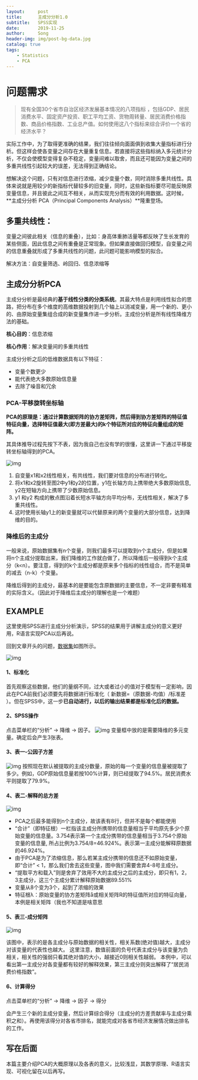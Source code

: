 ```yaml
---
layout:     post
title:      主成分分析1.0
subtitle:   SPSS实现
date:       2019-11-25
author:     Song
header-img: img/post-bg-data.jpg
catalog: true
tags:
    - Statistics
    - PCA
---
```


# 问题需求 

>
> 现有全国30个省市自治区经济发展基本情况的八项指标 ，包括GDP、居民消费水平、固定资产投资、职工平均工资、货物周转量、居民消费价格指数、商品价格指数、工业总产值。如何使用这八个指标来综合评价一个省的经济水平？

实际工作中，为了取得更准确的结果，我们往往倾向面面俱到收集大量指标进行分析。但这样会使各变量之间存在大量重复信息。若直接将这些指标纳入多元统计分析，不仅会使模型变得复杂不稳定，变量间难以取舍，而且还可能因为变量之间的多重共线性引起较大的误差，无法得到正确结论。

想解决这个问题，只有对信息进行浓缩，减少变量个数，同时消除多重共线性。具体来说就是用较少的新指标代替较多的旧变量，同时，这些新指标要尽可能反映原变量信息，并且彼此之间互不相关，从而实现充分而有效的利用数据。这时候，**主成分分析 PCA（Principal Components Analysis）**隆重登场。



## 多重共线性：

变量之间彼此相关（信息的重叠），比如：身高体重肺活量等都反映了生长发育的某些侧面，因此信息之间有重叠是正常现象。但如果直接做回归模型，自变量之间的信息重叠就形成了多重共线性的问题，此问题可能影响模型的拟合。

解决方法：自变量筛选、岭回归、信息浓缩等



## 主成分分析PCA

主成分分析是最经典的**基于线性分类的分类系统**。其最大特点是利用线性拟合的思路，把分布在多个维度的高维数据投射到几个轴上以消减变量，用一个新的、更小的、由原始变量集组合成的新变量集作进一步分析。主成份分析是所有线性降维方法的基础。

**核心目的**：信息浓缩

**核心作用**：解决变量间的多重共线性

主成分分析之后的低维数据具有以下特征：

- 变量个数更少
- 能代表绝大多数原始信息量
- 去除了噪音和冗余



### PCA-平移旋转坐标轴

**PCA的原理是：通过计算数据矩阵的协方差矩阵，然后得到协方差矩阵的特征值特征向量，选择特征值最大(即方差最大)的k个特征所对应的特征向量组成的矩阵。**

其具体推导过程先按下不表，因为我自己也没有学的很懂，这里讲一下通过平移旋转坐标轴得到的PCA。

![img](/img/post/2019-11-25/1.jpg)



1. 自变量x1和x2线性相关，有共线性，我们要对信息的分布进行转化。
2. 将x1和x2旋转至图2中y1和y2的位置，y1在长轴方向上携带绝大多数原始信息, y2在短轴方向上携带了少数原始信息。
3. y1 和y2 构成的散点图沿着长短水平轴方向平均分布，无线性相关，解决了多重共线性。
4. 这时使用长轴y1上的新变量就可以代替原来的两个变量的大部分信息，达到降维的目的。

### 降维后的主成分

一般来说，原始数据集有n个变量，则我们最多可以提取到n个主成分，但是如果将n个主成分提取出来，我们降维的工作就白做了，所以降维后一般得到k个主成分（k<n）。要注意，得到的k个主成分都是原来多个指标的线性组合，而不是简单的减去（n-k）个变量。

降维后得到的主成分，最基本的是要能包含原数据的主要信息，不一定非要有精准的实际含义。（因此对于降维后主成分的理解也是一个难题）



## EXAMPLE

这里使用SPSS进行主成分分析演示，SPSS的结果用于讲解主成分的意义更好用，R语言实现PCA以后再说。

回到文章开头的问题，[数据集](https://pan.baidu.com/s/1QUm4mg-dPaAEJKMH6Lajfg?errno=0&errmsg=Auth%20Login%20Sucess&&bduss=&ssnerror=0&traceid=)如图所示。

![img](/img/post/2019-11-25/2.jpg)


#### 1、标准化

首先观察这些数据，他们的量纲不同，过大或者过小的值对于模型有一定影响，因此在PCA前我们必须要先将数据进行标准化（ 新数据=（原数据-均值）/标准差 ）。但在SPSS中，这一步**已自动进行，以后的输出结果都是标准化后的数据。**



#### 2、SPSS操作

点击菜单栏的“分析” -> 降维 -> 因子。
![img](/img/post/2019-11-25/3.jpg)
变量框中放的是需要降维的多元变量。确定后会产生3张表。



#### 3、表一-公因子方差
![img](/img/post/2019-11-25/4.jpg)
按照现在默认被提取的主成分数量，原始的每一个变量的信息量被提取了多少。例如，GDP原始信息量若按100%计算，则已经提取了94.5%。居民消费水平则提取了79.9%。



#### 4、表二-解释的总方差
![img](/img/post/2019-11-25/5.jpg)

- PCA之后最多能得到n个主成分，故该表有8行，但并不是每个都能使用
- “合计”（即特征根）一栏指该主成分所携带的信息量相当于平均原先多少个原始变量的信息量。3.754表示第一个主成分携带的信息量相当于3.754个原始变量的信息量, 所占比例为3.754/8=46.924%。表示第一主成分能解释原数据的46.924%。
- 由于PCA是为了浓缩信息，那么若某主成分携带的信息还不如原始变量，即“合计” < 1，那么我们舍去这些变量，图中我们需要舍弃4-8号主成分。
- “提取平方和载入”则是舍弃了效用不大的主成分之后的主成分，即只有1，2，3主成分，这三个主成分累计解释原始数据89.551%
- 变量从8个变为3个，起到了浓缩的效果
- 特征根λ：原始变量的协方差矩阵å或相关矩阵R的特征值所对应的特征向量，本例是相关矩阵（我也不知道是啥意思



#### 5、表三-成分矩阵
![img](/img/post/2019-11-25/6.jpg)

该图中，表示的是各主成分与原始数据的相关性，相关系数(绝对值)越大，主成分对该变量的代表性也越大。
这里注意，数值前面的负号代表主成分与该变量为负相关，相关性的强弱只看其绝对值的大小，越接近0则相关性越弱。
本例中，可以看出第一主成分对各变量都有较好的解释效果，第三主成分则突出解释了“居民消费价格指数”。



#### 6、计算得分

点击菜单栏的“分析” -> 降维 -> 因子 -> 得分

会产生三个新的主成分变量，然后计算综合得分（主成分的方差贡献率与主成分乘积之和）。再使用该得分对各省市排名，就能完成对各省市经济发展情况做出排名的工作。



## 写在后面

本篇主要介绍PCA的大概原理以及各表的意义，比较浅显，其数学原理、R语言实现、可视化留在以后再写。